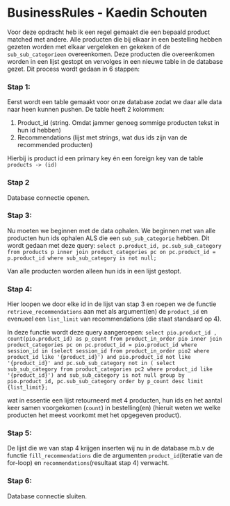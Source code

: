 # BusinessRules - Kaedin Schouten

Voor deze opdracht heb ik een regel gemaakt die een bepaald product matched met andere. Alle producten die bij elkaar in een bestelling hebben gezeten worden met elkaar vergeleken en gekeken of de `sub_sub_categorieen` overeenkomen. Deze producten die overeenkomen worden in een lijst gestopt en vervolges in een nieuwe table in de database gezet. Dit process wordt gedaan in 6 stappen:

### Stap 1:
  Eerst wordt een table gemaakt voor onze database zodat we daar alle data naar heen kunnen pushen. De table heeft 2 kolommen:
  1. Product_id (string. Omdat jammer genoeg sommige producten tekst in hun id hebben)
  2. Recommendations (lijst met strings, wat dus ids zijn van de recommended producten)
  
  Hierbij is product id een primary key én een foreign key van de table `products -> (id)`

### Stap 2
  Database connectie openen.

### Stap 3:
  Nu moeten we beginnen met de data ophalen. We beginnen met van alle producten hun ids ophalen ALS die een `sub_sub_categorie` hebben. Dit wordt gedaan met deze query: 
  `select p.product_id, pc.sub_sub_category from products p inner join product_categories pc on pc.product_id = p.product_id where sub_sub_category is not null;` 
  
  Van alle producten worden alleen hun ids in een lijst gestopt.

### Stap 4:
  Hier loopen we door elke id in de lijst van stap 3 en roepen we de functie `retrieve_recommendations` aan met als argument(en) de `product_id` en evenueel een `list_limit` van recommendations (die staat standaard op 4).
  
  In deze functie wordt deze query aangeroepen: `select pio.product_id , count(pio.product_id) as p_count from product_in_order pio inner join product_categories pc on pc.product_id = pio.product_id where session_id in (select session_id from product_in_order pio2 where product_id like '{product_id}') and pio.product_id not like '{product_id}' and pc.sub_sub_category not in ( select sub_sub_category from product_categories pc2 where product_id like '{product_id}') and sub_sub_category is not null group by pio.product_id, pc.sub_sub_category order by p_count desc limit {list_limit};`
  
  wat in essentie een lijst retourneerd met 4 producten, hun ids en het aantal keer samen voorgekomen (`count`) in bestelling(en) (hieruit weten we welke producten het meest voorkomt met het opgegeven product).
  
### Stap 5:
  De lijst die we van stap 4 krijgen inserten wij nu in de database m.b.v de functie `fill_recommendations` die de argumenten `product_id`(iteratie van de for-loop) en `recommendations`(resultaat stap 4) verwacht.
  
### Stap 6:
  Database connectie sluiten.
